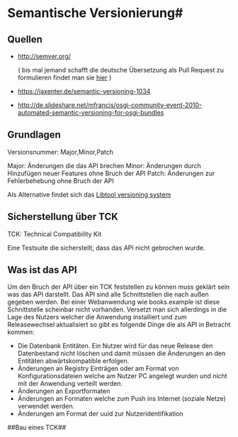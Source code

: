 # Semantische Versionierung#

## Quellen
* http://semver.org/

  ( bis mal jemand schafft die deutsche Übersetzung als Pull Request zu formulieren findet man sie [hier](http://blog.selfhtml.org/2013/11/08/semantische-versionsnumerierung-2-0-0/) )
* https://jaxenter.de/semantic-versioning-1034
* http://de.slideshare.net/mfrancis/osgi-community-event-2010-automated-semantic-versioning-for-osgi-bundles

## Grundlagen

Versionsnummer: Major,Minor,Patch

Major: Änderungen die das API brechen
Minor: Änderungen durch Hinzufügen neuer Features ohne Bruch der API
Patch: Änderungen zur Fehlerbehebung ohne Bruch der API

Als Alternative findet sich das [ Libtool versioning system](http://www.sourceware.org/autobook/autobook/autobook_91.html)

## Sicherstellung über TCK
TCK: Technical Compatibility Kit

Eine Testsuite die sicherstellt, dass das API nicht gebrochen wurde.

## Was ist das API
Um den Bruch der API über ein TCK feststellen zu können muss geklärt sein was das API darstellt.
Das API sind alle Schnittstellen die nach außen gegeben werden. Bei einer Webanwendung wie books.example 
ist diese Schnittstelle scheinbar nicht vorhanden. Versetzt man sich allerdings in die Lage des Nutzers
welcher die Anwendung installiert und zum Releasewechsel aktualisiert so gibt es folgende Dinge die 
als API in Betracht kommen:
* Die Datenbank Entitäten. Ein Nutzer wird für das neue Release den Datenbestand nicht löschen und damit müssen die
  Änderungen an den Entitäten abwärtskompatible erfolgen.
* Änderungen an Registry Einträgen oder am Format von Konfigurationsdateien welche am Nutzer PC angelegt wurden
  und nicht mit der Anwendung verteilt werden.
* Änderungen an Exportformaten
* Änderungen an Formaten welche zum Push ins Internet (soziale Netze) verwendet werden.
* Änderungen am Format der uuid zur Nutzeridentifikation

##Bau eines TCK##



